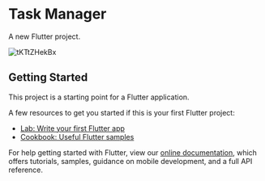 # Task Manager

A new Flutter project.

![tKTtZHekBx](https://user-images.githubusercontent.com/24749522/89316049-f50a2800-d651-11ea-98f0-5bce853d4643.gif)


## Getting Started

This project is a starting point for a Flutter application.

A few resources to get you started if this is your first Flutter project:

- [Lab: Write your first Flutter app](https://flutter.dev/docs/get-started/codelab)
- [Cookbook: Useful Flutter samples](https://flutter.dev/docs/cookbook)

For help getting started with Flutter, view our
[online documentation](https://flutter.dev/docs), which offers tutorials,
samples, guidance on mobile development, and a full API reference.
